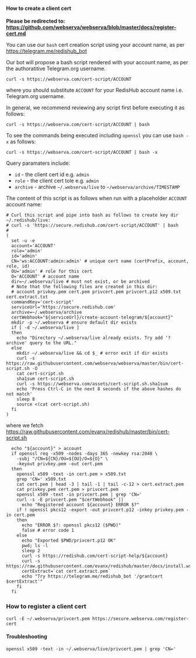 
#### How to create a client cert

<b>Please be redirected to: https://github.com/webserva/webserva/blob/master/docs/register-cert.md</b>

You can use our `bash` cert creation script using your account name, as per https://telegram.me/redishub_bot

Our bot will propose a bash script rendered with your account name, as per the authoratitive Telegram.org username.

```shell
curl -s https://webserva.com/cert-script/ACCOUNT
```
where you should substitute `ACCOUNT` for your RedisHub account name i.e. Telegram.org username.

In general, we recommend reviewing any script first before executing it as follows:
```shell
curl -s https://webserva.com/cert-script/ACCOUNT | bash
```

To see the commands being executed including `openssl` you can use `bash -x` as follows:
```shell
curl -s https://webserva.com/cert-script/ACCOUNT | bash -x
```

Query paramaters include:
- `id` - the client cert id e.g. `admin`
- `role` - the client cert tole e.g. `admin`
- `archive` - archive `~/.webserva/live` to `~/webserva/archive/TIMESTAMP`

The content of this script is as follows when run with a placeholder `ACCOUNT` account name:
```shell
# Curl this script and pipe into bash as follows to create key dir ~/.redishub/live:
# curl -s 'https://secure.redishub.com/cert-script/ACCOUNT' | bash
#
(
  set -u -e
  account='ACCOUNT'
  role='admin'
  id='admin'
  CN='ws:ACCOUNT:admin:admin' # unique cert name (certPrefix, account, role, id)
  OU='admin' # role for this cert
  O='ACCOUNT' # account name
  dir=~/.webserva/live # must not exist, or be archived
  # Note that the following files are created in this dir:
  # account privkey.pem cert.pem privcert.pem privcert.p12 x509.txt cert.extract.txt
  commandKey='cert-script'
  serviceUrl='https://secure.redishub.com'
  archive=~/.webserva/archive
  certWebhook="${serviceUrl}/create-account-telegram/${account}"
  mkdir -p ~/.webserva # ensure default dir exists
  if [ -d ~/.webserva/live ]
  then
    echo "Directory ~/.webserva/live already exists. Try add '?archive' query to the URL."
  else
    mkdir ~/.webserva/live && cd $_ # error exit if dir exists
    curl -s https://raw.githubusercontent.com/webserva/webserva/master/bin/cert-script.sh -O
    cat cert-script.sh
    sha1sum cert-script.sh
    curl -s https://webserva.com/assets/cert-script.sh.sha1sum
    echo 'Press Ctrl-C in the next 8 seconds if the above hashes do not match'
    sleep 8
    source <(cat cert-script.sh)
  fi
)
```
where we fetch https://raw.githubusercontent.com/evanx/redishub/master/bin/cert-script.sh
```
  echo "${account}" > account
  if openssl req -x509 -nodes -days 365 -newkey rsa:2048 \
    -subj "/CN=${CN}/OU=${OU}/O=${O}" \
    -keyout privkey.pem -out cert.pem
  then
    openssl x509 -text -in cert.pem > x509.txt
    grep 'CN=' x509.txt
    cat cert.pem | head -3 | tail -1 | tail -c-12 > cert.extract.pem
    cat privkey.pem cert.pem > privcert.pem
    openssl x509 -text -in privcert.pem | grep 'CN='
    curl -s -E privcert.pem "$certWebhook" ||
      echo "Registered account ${account} ERROR $?"
    if ! openssl pkcs12 -export -out privcert.p12 -inkey privkey.pem -in cert.pem
    then
      echo "ERROR $?: openssl pkcs12 ($PWD)"
      false # error code 1
    else
      echo "Exported $PWD/privcert.p12 OK"
      pwd; ls -l
      sleep 2
      curl -s https://redishub.com/cert-script-help/${account}
      curl -s https://raw.githubusercontent.com/evanx/redishub/master/docs/install.wscurl.txt
      certExtract=`cat cert.extract.pem`
      echo "Try https://telegram.me/redishub_bot '/grantcert $certExtract'"
    fi
  fi
```

### How to register a client cert

```shell
curl -E ~/.webserva/privcert.pem https://secure.webserva.com/register-cert
```


#### Troubleshooting

```shell
openssl x509 -text -in ~/.webserva/live/privcert.pem | grep 'CN='
```
